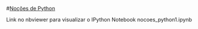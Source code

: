 #[Noções de Python](http://nbviewer.ipython.org/github/birocoles/Disciplina-metodos-computacionais/blob/master/Aulas/Introducao/nocoes_python1.ipynb)

Link no nbviewer para visualizar o IPython Notebook nocoes_python1.ipynb
